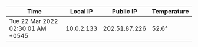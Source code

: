 | Time     | Local IP | Public IP | Temperature |
| ----------- | ----------- | ----------- | ----------- |
| Tue 22 Mar 2022 02:30:01 AM +0545      | 10.0.2.133     | 202.51.87.226  | 52.6° |
